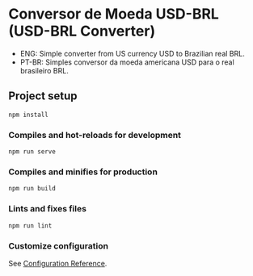 # Conversor de Moeda USD-BRL (USD-BRL Converter)

- ENG: Simple converter from US currency USD to Brazilian real BRL.
- PT-BR: Simples conversor da moeda americana USD para o real brasileiro BRL.

## Project setup
```
npm install
```

### Compiles and hot-reloads for development
```
npm run serve
```

### Compiles and minifies for production
```
npm run build
```

### Lints and fixes files
```
npm run lint
```

### Customize configuration
See [Configuration Reference](https://cli.vuejs.org/config/).
